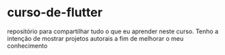 # curso-de-flutter
repositório para compartilhar tudo o que eu aprender neste curso. Tenho a intenção de mostrar projetos autorais a fim de melhorar o meu conhecimento
